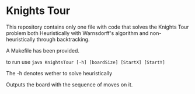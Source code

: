 # Knights Tour

This repository contains only one file with code that solves the Knights Tour problem both Heuristically with Warnsdorff's algorithm and non-heuristically through backtracking.

A Makefile has been provided.

to run use ```java KnightsTour [-h] [boardSize] [StartX] [StartY]```

The -h denotes wether to solve heuristically

Outputs the board with the sequence of moves on it.
